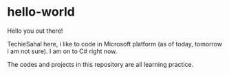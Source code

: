 # hello-world

Hello you out there!

TechieSahal here, i like to code in Microsoft platform (as of today, tomorrow i am not sure).
I am on to C# right now.

The codes and projects in this repository are all learning practice.

